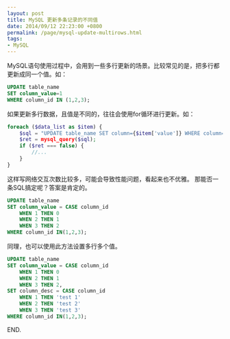 ```yaml
---
layout: post
title: MySQL 更新多条记录的不同值
date: 2014/09/12 22:23:00 +0800
permalink: /page/mysql-update-multirows.html
tags:
- MySQL
---
```


MySQL语句使用过程中，会用到一些多行更新的场景。比较常见的是，把多行都更新成同一个值。如：

```sql
UPDATE table_name  
SET column_value=1  
WHERE column_id IN (1,2,3);
```

如果更新多行数据，且值是不同的，往往会使用for循环进行更新。如：

```php
foreach ($data_list as $item) {  
    $sql = "UPDATE table_name SET column={$item['value']} WHERE column={$item['id']}";  
    $ret = mysql_query($sql);  
    if ($ret === false) {  
        //...
    }  
}  
```

这样写网络交互次数比较多，可能会导致性能问题，看起来也不优雅。
那能否一条SQL搞定呢？答案是肯定的。

```sql
UPDATE table_name  
SET column_value = CASE column_id  
    WHEN 1 THEN 0  
    WHEN 2 THEN 1  
    WHEN 3 THEN 2  
WHERE column_id IN(1,2,3);
```

同理，也可以使用此方法设置多行多个值。

```sql
UPDATE table_name  
SET column_value = CASE column_id  
    WHEN 1 THEN 0  
    WHEN 2 THEN 1  
    WHEN 3 THEN 2,  
SET column_desc = CASE column_id  
    WHEN 1 THEN 'test 1'
    WHEN 2 THEN 'test 2'
    WHEN 3 THEN 'test 3'
WHERE column_id IN(1,2,3);
```

END.
